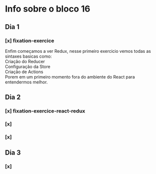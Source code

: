# Info sobre o bloco 16
## Dia 1
### [x] fixation-exercice
Enfim começamos a ver Redux, nesse primeiro exercicio vemos todas as sintaxes basicas como: <br>
Criação do Reducer<br>
Configuração da Store<br>
Criação de Actions<br>
Porem em um primeiro momento fora do ambiente do React para entendermos melhor.
## Dia 2
### [x] fixation-exercice-react-redux

### [x]

### [x]

## Dia 3
### [x]
